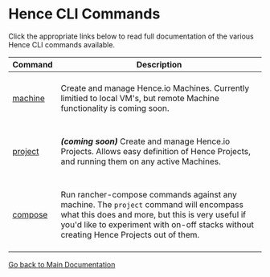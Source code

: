 # Hence CLI Commands
Click the appropriate links below to read full documentation of the various Hence CLI commands available.

Command | Description
--- | ---
[machine](./machine.md) | <br>Create and manage Hence.io Machines.  Currently limitied to local VM's, but remote Machine functionality is coming soon.<br><br>
[project](./project.md) | <br>**_(coming soon)_** Create and manage Hence.io Projects.  Allows easy definition of Hence Projects, and running them on any active Machines.<br><br>
[compose](./compose.md) | <br>Run rancher-compose commands against any machine.  The `project` command will encompass what this does and more, but this is very useful if you'd like to experiment with on-off stacks without creating Hence Projects out of them.<br><br>

[Go back to Main Documentation](../README.md)
